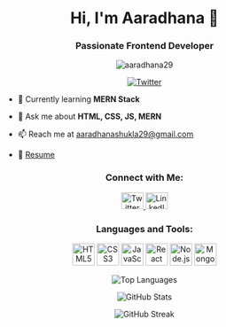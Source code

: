 <!-- Your Name and Introduction -->
<h1 align="center">Hi, I'm Aaradhana 👋</h1>
<h3 align="center">Passionate Frontend Developer</h3>

<!-- Profile Views and Social Links -->
<p align="center">
  <img src="https://komarev.com/ghpvc/?username=aaradhana29&label=Profile%20views&color=0e75b6&style=flat" alt="aaradhana29" />
</p>

<p align="center">
  <a href="https://twitter.com/aaradhanashukla" target="_blank">
    <img src="https://img.shields.io/twitter/follow/aaradhanashukla?logo=twitter&style=for-the-badge" alt="Twitter" />
  </a>
</p>

<!-- About Me -->
- 🌱 Currently learning **MERN Stack**

- 💬 Ask me about **HTML, CSS, JS, MERN**

- 📫 Reach me at [aaradhanashukla29@gmail.com](mailto:aaradhanashukla29@gmail.com)

- 📄 [Resume](https://drive.google.com/file/d/17GVMh4S530ql0i8QhTn2fKM8owVKKQzB/view?usp=sharing)

<!-- Connect with Me -->
<h3 align="center">Connect with Me:</h3>
<p align="center">
  <a href="https://twitter.com/aaradhanashukla" target="_blank">
    <img src="https://raw.githubusercontent.com/rahuldkjain/github-profile-readme-generator/master/src/images/icons/Social/twitter.svg" alt="Twitter" height="30" width="40" />
  </a>
  <a href="https://www.linkedin.com/in/aaradhana-shukla-a285b1197/" target="_blank">
    <img src="https://raw.githubusercontent.com/rahuldkjain/github-profile-readme-generator/master/src/images/icons/Social/linked-in-alt.svg" alt="LinkedIn" height="30" width="40" />
  </a>
</p>

<!-- Languages and Tools -->
<h3 align="center">Languages and Tools:</h3>
<p align="center"> 
  <img src="https://www.vectorlogo.zone/logos/w3_html5/w3_html5-ar21.svg" alt="HTML5" width="40" height="40"/>
  <img src="https://www.vectorlogo.zone/logos/w3_css/w3_css-ar21.svg" alt="CSS3" width="40" height="40"/>
  <img src="https://www.vectorlogo.zone/logos/javascript/javascript-icon.svg" alt="JavaScript" width="40" height="40"/>
  <img src="https://www.vectorlogo.zone/logos/reactjs/reactjs-icon.svg" alt="React" width="40" height="40"/>
  <img src="https://www.vectorlogo.zone/logos/nodejs/nodejs-icon.svg" alt="Node.js" width="40" height="40"/>
  <img src="https://www.vectorlogo.zone/logos/mongodb/mongodb-icon.svg" alt="MongoDB" width="40" height="40"/>
  <!-- Add more as needed -->
</p>

<!-- GitHub Stats -->
<p align="center">
  <img src="https://github-readme-stats.vercel.app/api/top-langs?username=aaradhana29&show_icons=true&locale=en&layout=compact" alt="Top Languages" />
</p>

<p align="center">
  <img src="https://github-readme-stats.vercel.app/api?username=aaradhana29&show_icons=true&locale=en" alt="GitHub Stats" />
</p>

<p align="center">
  <img src="https://github-readme-streak-stats.herokuapp.com/?user=aaradhana29&" alt="GitHub Streak" />
</p>
